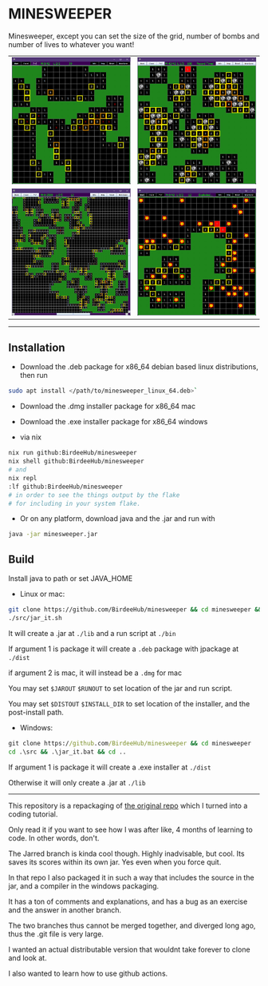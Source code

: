 # MINESWEEPER

Minesweeper, except you can set the size of the grid, number of bombs and number of lives to whatever you want!

|                                                     |                                                     |
|-----------------------------------------------------|-----------------------------------------------------|
| ![Screenshot](https://github.com/BirdeeHub/make_minesweeper_tutorial/raw/main/Screenshots/Screenshot.png)         | ![Screenshot](https://github.com/BirdeeHub/make_minesweeper_tutorial/raw/main/Screenshots/WinScreenshot.png)      |
| ![Screenshot](https://github.com/BirdeeHub/make_minesweeper_tutorial/raw/main/Screenshots/ScreenshotWithZoom.png) | ![Screenshot](https://github.com/BirdeeHub/make_minesweeper_tutorial/raw/main/Screenshots/LossScreenshot.png)     |


---

## Installation

- Download the .deb package for x86_64 debian based linux distributions, then run 
```bash
sudo apt install </path/to/minesweeper_linux_64.deb>`
```

- Download the .dmg installer package for x86_64 mac

- Download the .exe installer package for x86_64 windows

- via nix
```bash
nix run github:BirdeeHub/minesweeper
nix shell github:BirdeeHub/minesweeper
# and
nix repl
:lf github:BirdeeHub/minesweeper
# in order to see the things output by the flake
# for including in your system flake.
```
- Or on any platform, download java and the .jar and run with
```bash
java -jar minesweeper.jar
```

## Build

Install java to path or set JAVA_HOME

- Linux or mac:
```bash
git clone https://github.com/BirdeeHub/minesweeper && cd minesweeper && \
./src/jar_it.sh
```

It will create a .jar at `./lib` and a run script at `./bin`

If argument 1 is package it will create a `.deb` package with jpackage at `./dist`

if argument 2 is mac, it will instead be a `.dmg` for mac

You may set `$JAROUT` `$RUNOUT` to set location of the jar and run script.

You may set `$DISTOUT` `$INSTALL_DIR` to set location of the installer, and the post-install path.

- Windows:
```cmd
git clone https://github.com/BirdeeHub/minesweeper && cd minesweeper
cd .\src && .\jar_it.bat && cd ..
```
If argument 1 is package it will create a .exe installer at `./dist`

Otherwise it will only create a .jar at `./lib`

---

This repository is a repackaging of [the original repo](https://github.com/BirdeeHub/make_minesweeper_tutorial) which I turned into a coding tutorial.

Only read it if you want to see how I was after like, 4 months of learning to code. In other words, don't.

The Jarred branch is kinda cool though. Highly inadvisable, but cool. Its saves its scores within its own jar. Yes even when you force quit.

In that repo I also packaged it in such a way that includes the source in the jar, and a compiler in the windows packaging.

It has a ton of comments and explanations, and has a bug as an exercise and the answer in another branch.

The two branches thus cannot be merged together, and diverged long ago, thus the .git file is very large.

I wanted an actual distributable version that wouldnt take forever to clone and look at.

I also wanted to learn how to use github actions.

